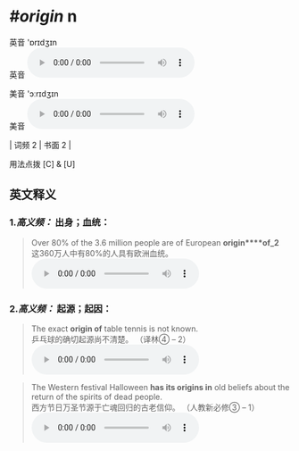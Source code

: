 # ***\#origin*** n
英音 'ɒrɪdʒɪn  
英音
<audio src="./media/origin-B.aac" controls="controls"></audio>

美音 'ɔːrɪdʒɪn  
美音
<audio src="./media/origin.aac" controls="controls"></audio>



| 词频 2 | 书面 2 |  

用法点拨  [C] & [U]

英文释义
---
### 1.*高义频：* **出身；血统：**  

 > Over 80% of the 3.6 million people are of European **origin****of_2**  
 > 这360万人中有80%的人具有欧洲血统。    
<audio src="./media/origin-3.aac" controls="controls"></audio>

### 2.*高义频：* **起源；起因：**  

 > The exact **origin of** table tennis is not known.  
 > 乒乓球的确切起源尚不清楚。  （译林④ – 2）  
<audio src="./media/origin-1.aac" controls="controls"></audio>

 > The Western festival Halloween **has its origins in** old beliefs about the return of the spirits of dead people.  
 > 西方节日万圣节源于亡魂回归的古老信仰。  （人教新必修③ – 1）  
<audio src="./media/The Western festival Halloween has its origins2_AAC.aac" controls="controls"></audio>


